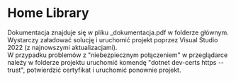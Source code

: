# Home Library

Dokumentacja znajduje się w pliku _dokumentacja.pdf w folderze głównym.\
Wystarczy załadować solucję i uruchomić projekt poprzez Visual Studio 2022 (z najnowszymi aktualizacjami).\
W przypadku problemów z "niebezpiecznym połączeniem" w przeglądarce należy w folderze projektu uruchomić komendę "dotnet dev-certs https --trust", potwierdzić certyfikat i uruchomić ponownie projekt.